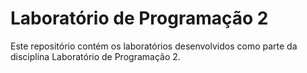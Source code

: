 # Laboratório de Programação 2

Este repositório contém os laboratórios desenvolvidos como parte da disciplina Laboratório de Programação 2.
